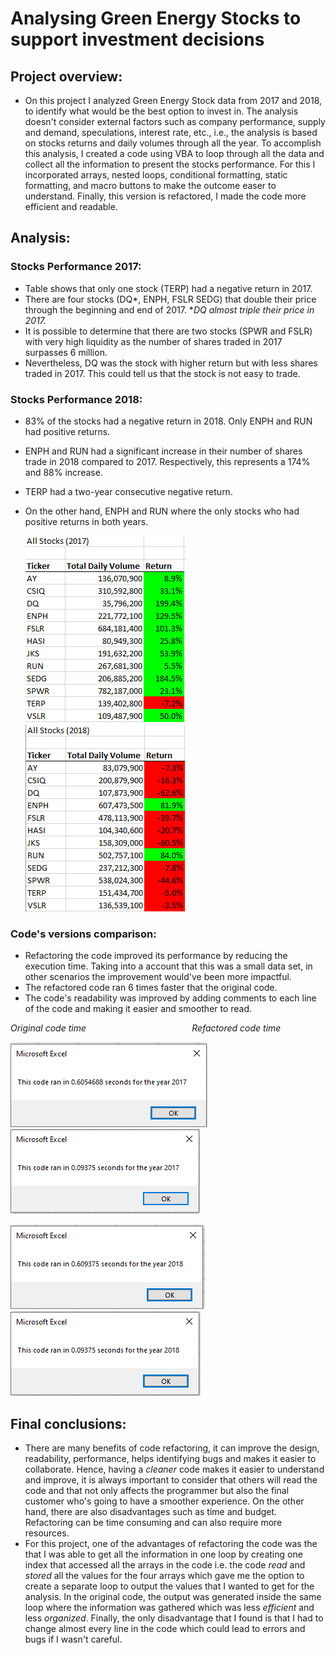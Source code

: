 # **Analysing Green Energy Stocks to support investment decisions**
## Project overview:
- On this project I analyzed Green Energy Stock data from 2017 and 2018, to identify what would be the best option to invest in. The analysis doesn't consider external factors such as company performance, supply and demand, speculations, interest rate, etc., i.e., the analysis is based on stocks returns and daily volumes through all the year. To accomplish this analysis, I created a code using VBA to loop through all the data and collect all the information to present the stocks performance. For this I incorporated arrays, nested loops, conditional formatting, static formatting, and macro buttons to make the outcome easer to understand. Finally, this version is refactored, I made the code more efficient and readable.

## **Analysis:**

### Stocks Performance 2017:
- Table shows that only one stock (TERP) had a negative return in 2017.
- There are four stocks (DQ*, ENPH, FSLR SEDG) that double their price through the beginning and end of 2017. **DQ almost triple their price in 2017.* 
- It is possible to determine that there are two stocks (SPWR and FSLR) with very high liquidity as the number of shares traded in 2017 surpasses 6 million.
- Nevertheless, DQ was the stock with higher return but with less shares traded in 2017. This could tell us that the stock is not easy to trade.

### Stocks Performance 2018:
- 83% of the stocks had a negative return in 2018. Only ENPH and RUN had positive returns.
- ENPH and RUN had a significant increase in their number of shares trade in 2018 compared to 2017. Respectively, this represents a 174% and 88% increase.
- TERP had a two-year consecutive negative return. 
- On the other hand, ENPH and RUN where the only stocks who had positive returns in both years.

    ![All_Stocks_2017.png](Resources/All_Stocks_2017.PNG)     ![All_Stocks_2018.png](Resources/All_Stocks_2018.PNG)

### Code's versions comparison:

- Refactoring the code improved its performance by reducing the execution time. Taking into a account that this was a small data set, in other scenarios the improvement would've been more impactful. 
- The refactored code ran 6 times faster that the original code.
- The code's readability was improved by adding comments to each line of the code and making it easier and smoother to read.

*Original code time*&nbsp;&nbsp;&nbsp;&nbsp;&nbsp;&nbsp;&nbsp;&nbsp;&nbsp;&nbsp;&nbsp;&nbsp;&nbsp;&nbsp;&nbsp;&nbsp;&nbsp;&nbsp;&nbsp;&nbsp;&nbsp;&nbsp;&nbsp;&nbsp;&nbsp;&nbsp;&nbsp;&nbsp;&nbsp;&nbsp;&nbsp;&nbsp;&nbsp;&nbsp;&nbsp;&nbsp;&nbsp;&nbsp;&nbsp;&nbsp;&nbsp;&nbsp;&nbsp;*Refactored code time*

![Code_time_2017.png](Resources/Code_time_2017.PNG)  ![Code_time_refactored_2017.png](Resources/Code_time_refactored_2017.PNG) 

![Code_time_2018.png](Resources/Code_time_2018.PNG)  ![Code_time_refactored_2018.png](Resources/Code_time_refactored_2018.PNG) 

## **Final conclusions:**
- There are many benefits of code refactoring, it can improve the design, readability, performance, helps identifying bugs and makes it easier to collaborate. Hence, having a *cleaner* code makes it easier to understand and improve, it is always important to consider that others will read the code and that not only affects the programmer but also the final customer who's going to have a smoother experience. On the other hand, there are also disadvantages such as time and budget. Refactoring can be time consuming and can also require more resources.
- For this project, one of the advantages of refactoring the code was the that I was able to get all the information in one loop by creating one index that accessed all the arrays in the code i.e. the code *read* and *stored* all the values for the four arrays which gave me the option to create a separate loop to output the values that I wanted to get for the analysis. In the original code, the output was generated inside the same loop where the information was gathered which was less *efficient* and less *organized*. Finally, the only disadvantage that I found is that I had to change almost every line in the code which could lead to errors and bugs if I wasn't careful.

